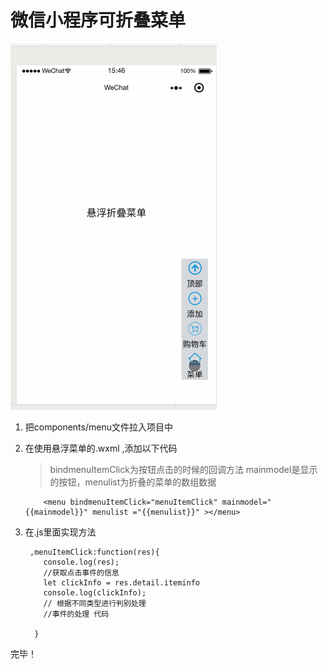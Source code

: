 # 微信小程序可折叠菜单

![作品显示](show.gif)


1. 把components/menu文件拉入项目中


2. 在使用悬浮菜单的.wxml ,添加以下代码

	>bindmenuItemClick为按钮点击的时候的回调方法  mainmodel是显示的按钮，menulist为折叠的菜单的数组数据
 
	```
		<menu bindmenuItemClick="menuItemClick" mainmodel="{{mainmodel}}" menulist ="{{menulist}}" ></menu>

	```

3. 在.js里面实现方法
 
	```
	 ,menuItemClick:function(res){
	    console.log(res);
	    //获取点击事件的信息
	    let clickInfo = res.detail.iteminfo 
	    console.log(clickInfo);
	    // 根据不同类型进行判别处理
	    //事件的处理 代码

	  }
	```
完毕！
